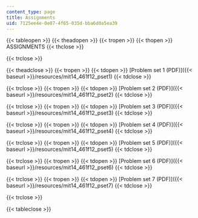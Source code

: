 ```yaml
---
content_type: page
title: Assignments
uid: 7125ee4e-0e07-4f65-035d-bba6d0a5ea39
---
```


{{< tableopen >}}
{{< theadopen >}}
{{< tropen >}}
{{< thopen >}}
ASSIGNMENTS
{{< thclose >}}

{{< trclose >}}

{{< theadclose >}}
{{< tropen >}}
{{< tdopen >}}
[Problem set 1 (PDF)]({{< baseurl >}}/resources/mit14_461f12_pset1)
{{< tdclose >}}

{{< trclose >}}
{{< tropen >}}
{{< tdopen >}}
[Problem set 2 (PDF)]({{< baseurl >}}/resources/mit14_461f12_pset2)
{{< tdclose >}}

{{< trclose >}}
{{< tropen >}}
{{< tdopen >}}
[Problem set 3 (PDF)]({{< baseurl >}}/resources/mit14_461f12_pset3)
{{< tdclose >}}

{{< trclose >}}
{{< tropen >}}
{{< tdopen >}}
[Problem set 4 (PDF)]({{< baseurl >}}/resources/mit14_461f12_pset4)
{{< tdclose >}}

{{< trclose >}}
{{< tropen >}}
{{< tdopen >}}
[Problem set 5 (PDF)]({{< baseurl >}}/resources/mit14_461f12_pset5)
{{< tdclose >}}

{{< trclose >}}
{{< tropen >}}
{{< tdopen >}}
[Problem set 6 (PDF)]({{< baseurl >}}/resources/mit14_461f12_pset6)
{{< tdclose >}}

{{< trclose >}}
{{< tropen >}}
{{< tdopen >}}
[Problem set 7 (PDF)]({{< baseurl >}}/resources/mit14_461f12_pset7)
{{< tdclose >}}

{{< trclose >}}

{{< tableclose >}}